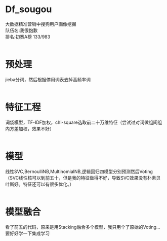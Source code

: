 # Df_sougou
大数据精准营销中搜狗用户画像挖掘<br>
队伍名:我很抱歉<br>
排名:初赛A榜 133/983<br>
<br>
# 预处理<br>
jieba分词，然后根据停用词表去掉高频率词<br>
<br>
# 特征工程<br>
词袋模型，TF-IDF加权，chi-square选取前二十万维特征（尝试过对词做组间组内方差加权，效果不好）<br>
<br>
# 模型<br>
线性SVC,BernoulliNB,MultinomialNB,逻辑回归四模型分别预测然后Voting<br>
（SVC线性核可以到前五十，但是我的特征做得不好，导致SVC效果没有朴素贝叶斯好。特征还可以有很多优化。）<br>
<br>
# 模型融合<br>
看了前五的代码，原来是用Stacking融合多个模型，我只用个了原始的Voting...<br>
要好好学一下集成学习
